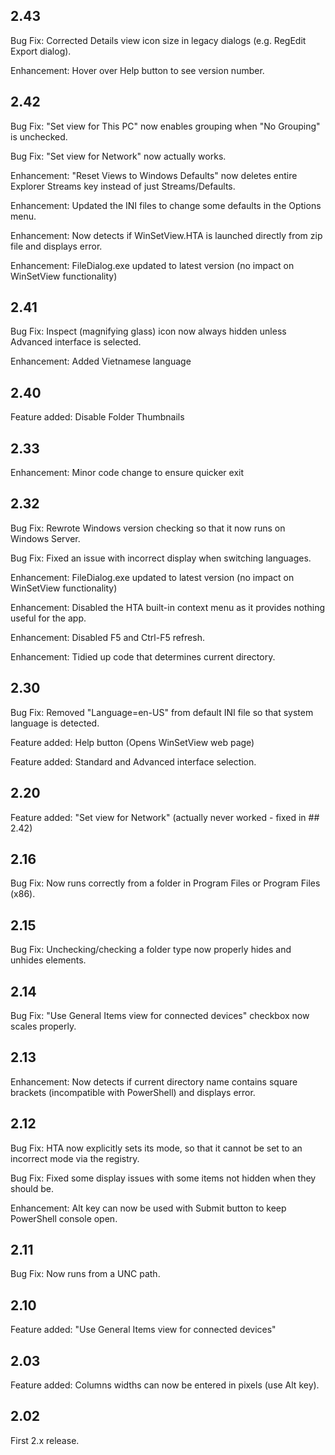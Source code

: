 ## 2.43

Bug Fix: Corrected Details view icon size in legacy dialogs (e.g. RegEdit Export dialog).

Enhancement: Hover over Help button to see version number.


## 2.42

Bug Fix: "Set view for This PC" now enables grouping when "No Grouping" is unchecked.

Bug Fix: "Set view for Network" now actually works.

Enhancement: "Reset Views to Windows Defaults" now deletes entire Explorer Streams key instead of just Streams/Defaults.

Enhancement: Updated the INI files to change some defaults in the Options menu.

Enhancement: Now detects if WinSetView.HTA is launched directly from zip file and displays error.

Enhancement: FileDialog.exe updated to latest version (no impact on WinSetView functionality)


## 2.41

Bug Fix: Inspect (magnifying glass) icon now always hidden unless Advanced interface is selected.

Enhancement: Added Vietnamese language


## 2.40

Feature added: Disable Folder Thumbnails


## 2.33

Enhancement: Minor code change to ensure quicker exit


## 2.32

Bug Fix: Rewrote Windows version checking so that it now runs on Windows Server.

Bug Fix: Fixed an issue with incorrect display when switching languages.

Enhancement: FileDialog.exe updated to latest version (no impact on WinSetView functionality)

Enhancement: Disabled the HTA built-in context menu as it provides nothing useful for the app.

Enhancement: Disabled F5 and Ctrl-F5 refresh.

Enhancement: Tidied up code that determines current directory.


## 2.30

Bug Fix: Removed "Language=en-US" from default INI file so that system language is detected.

Feature added: Help button (Opens WinSetView web page)

Feature added: Standard and Advanced interface selection.


## 2.20

Feature added: "Set view for Network" (actually never worked - fixed in ## 2.42)


## 2.16

Bug Fix: Now runs correctly from a folder in Program Files or Program Files (x86).


## 2.15

Bug Fix: Unchecking/checking a folder type now properly hides and unhides elements.


## 2.14

Bug Fix: "Use General Items view for connected devices" checkbox now scales properly.


## 2.13

Enhancement: Now detects if current directory name contains square brackets (incompatible with PowerShell) and displays error.


## 2.12

Bug Fix: HTA now explicitly sets its mode, so that it cannot be set to an incorrect mode via the registry.

Bug Fix: Fixed some display issues with some items not hidden when they should be.

Enhancement: Alt key can now be used with Submit button to keep PowerShell console open.


## 2.11

Bug Fix: Now runs from a UNC path.


## 2.10

Feature added: "Use General Items view for connected devices"


## 2.03

Feature added: Columns widths can now be entered in pixels (use Alt key).


## 2.02

First 2.x release.
